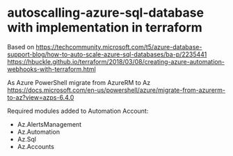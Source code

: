 # autoscalling-azure-sql-database with implementation in terraform

Based on https://techcommunity.microsoft.com/t5/azure-database-support-blog/how-to-auto-scale-azure-sql-databases/ba-p/2235441
https://hbuckle.github.io/terraform/2018/03/08/creating-azure-automation-webhooks-with-terraform.html

As Azure PowerShell migrate from AzureRM to Az
https://docs.microsoft.com/en-us/powershell/azure/migrate-from-azurerm-to-az?view=azps-6.4.0

Required modules added to Automation Account: 
- Az.AlertsManagement
- Az.Automation
- Az.Sql
- Az.Accounts 
